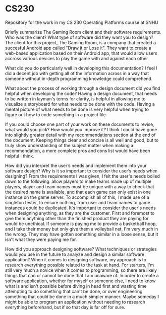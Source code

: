 # CS230
Repository for the work in my CS 230 Operating Platforms course at SNHU

Briefly summarize The Gaming Room client and their software requirements. Who was the client? What type of software did they want you to design?
  The client for this project, The Gaming Room, is a company that created a succesful Android app called "Draw it or Lose it". They want to create a web-based application based on their Android app, that would allow users accross various devices to play the game with and against each other

What did you do particularly well in developing this documentation?
  I feel I did a decent job with getting all of the information across in a way that someone without in-depth programming knowledge could comprehend. 
  
What about the process of working through a design document did you find helpful when developing the code?
  Having a design document, that needs to be written in layman's terms for clarity, is helpful in allowing me to visualize a storyboard for what needs to be done with the code. Having a mental picture of what needs to be done is very helpful when trying to figure out how to code something in a project file.
  
If you could choose one part of your work on these documents to revise, what would you pick? How would you improve it?
  I think I could have gone into slightly greater detail with my recommendations section at the end of the document. Keeping things clear and concise is all well and good, but to truly show understanding of the subject matter when making a recommendation, a more complete pros and cons list would have been helpful I think. 

How did you interpret the user’s needs and implement them into your software design? Why is it so important to consider the user’s needs when designing?
  From the requirements I was given, I felt the user's needs boiled down to the following: allow players to make teams made up of multiple players, player and team names must be unique with a way to check that the desired name is available, and that each game can only exist in one instance on the game server. To accomplish all of this, I made use of a singleton tester, to ensure nothing, from user and team names to game instances could be duplicated. It's important to consider the user's needs when designing anything, as they are the customer. First and foremost to give them anything other than the finished product they are paying for would be unethical. If someone is paying me to provide a basketball hoop, and I take their money but only give them a volleyball net, I'm very much in the wrong. They may have gotten something similar in a loose sense, but it isn't what they were paying me for.

How did you approach designing software? What techniques or strategies would you use in the future to analyze and design a similar software application?
  When it comes to designing software, my approach is to research everything possible related to the task at hand. For starters, I'm still very much a novice when it comes to programming, so there are likely things that can or cannot be done that I am unaware of. In order to create a software application, whether for myself or someone else, I need to know what is and isn't possible before diving in head first and wasting time attempting to do something that can't be done, or over engineering something that could be done in a much simpler manner. Maybe someday I might be able to program an application without needing to research everything beforehand, but if so that day is far off for sure.
